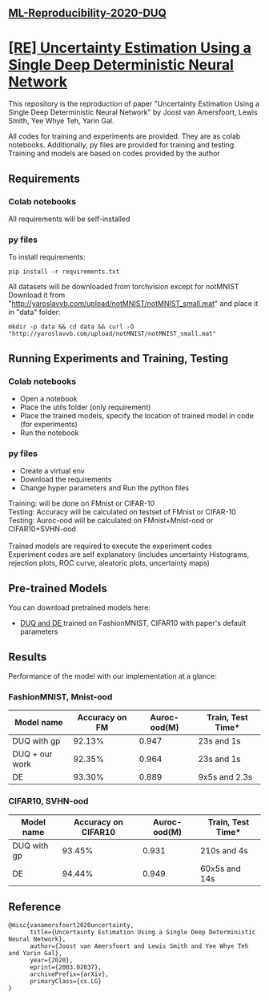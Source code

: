 ## [ML-Reproducibility-2020-DUQ](https://paperswithcode.com/rc2020)

# [ [RE] Uncertainty Estimation Using a Single Deep Deterministic Neural Network](https://arxiv.org/abs/2003.02037)

This repository is the reproduction of paper "Uncertainty Estimation Using a Single Deep Deterministic Neural Network" by Joost van Amersfoort, Lewis Smith, Yee Whye Teh, Yarin Gal. 


All codes for training and experiments are provided. They are as colab notebooks. Additionally, py files are provided for training and testing. Training and models are based on codes provided by the author <br>

## Requirements

### Colab notebooks
All requirements will be self-installed 

### py files

To install requirements:
```setup
pip install -r requirements.txt
```
All datasets will be downloaded from torchvision except for notMNIST <br>
Download it from "http://yaroslavvb.com/upload/notMNIST/notMNIST_small.mat" and place it in "data" folder:
```
mkdir -p data && cd data && curl -O "http://yaroslavvb.com/upload/notMNIST/notMNIST_small.mat"
```

## Running Experiments and Training, Testing

### Colab notebooks
* Open a notebook
* Place the utils folder (only requirement)
* Place the trained models, specify the location of trained model in code (for experiments)
* Run the notebook

### py files
* Create a virtual env
* Download the requirements
* Change hyper parameters and Run the python files


Training: will be done on FMnist or CIFAR-10 <br>
Testing: Accuracy will be calculated on testset of FMnist or CIFAR-10 <br>
Testing: Auroc-ood will be calculated on FMnist+Mnist-ood or CIFAR10+SVHN-ood <br><br>
Trained models are required to execute the experiment codes <br>
Experiment codes are self explanatory (includes uncertainty Histograms, rejection plots, ROC curve, aleatoric plots, uncertainty maps)

## Pre-trained Models

You can download pretrained models here:

- [DUQ and DE ](https://drive.google.com/drive/folders/1WSmDiCDlnQT3oUmeLwsfydQDBGP3E6QY?usp=sharing) trained on FashionMNIST, CIFAR10 with paper's default parameters 


## Results

Performance of the model with our implementation at a glance:

### FashionMNIST, Mnist-ood

| Model name         | Accuracy on FM | Auroc-ood(M) | Train, Test Time*|
| ------------------ |--------------- | ------------ | ---------------- |
| DUQ with gp        |     92.13%     |     0.947    |   23s and 1s     |
| DUQ + our work     |     92.35%     |     0.964    |   23s and 1s     |
| DE                 |     93.30%     |     0.889    |   9x5s and 2.3s  |


### CIFAR10, SVHN-ood

| Model name         | Accuracy on CIFAR10 | Auroc-ood(M) | Train, Test Time*|
| ------------------ |-------------------- | ------------ | ---------------- |
| DUQ with gp        |       93.45%        |     0.931    |   210s and 4s    |
| DE                 |       94.44%        |     0.949    |   60x5s and 14s  |

## Reference
```
@misc{vanamersfoort2020uncertainty,
      title={Uncertainty Estimation Using a Single Deep Deterministic Neural Network}, 
      author={Joost van Amersfoort and Lewis Smith and Yee Whye Teh and Yarin Gal},
      year={2020},
      eprint={2003.02037},
      archivePrefix={arXiv},
      primaryClass={cs.LG}
}
```


